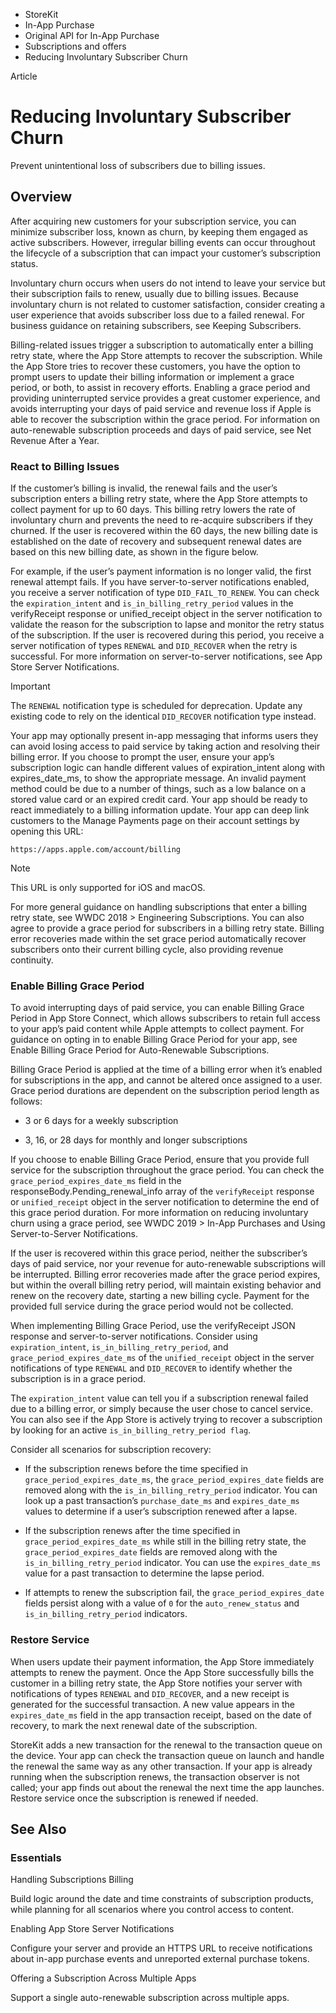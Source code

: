 

- StoreKit
- In-App Purchase
- Original API for In-App Purchase
- Subscriptions and offers
-  Reducing Involuntary Subscriber Churn 

Article

# Reducing Involuntary Subscriber Churn

Prevent unintentional loss of subscribers due to billing issues.

## Overview

After acquiring new customers for your subscription service, you can minimize subscriber loss, known as churn, by keeping them engaged as active subscribers. However, irregular billing events can occur throughout the lifecycle of a subscription that can impact your customer’s subscription status.

Involuntary churn occurs when users do not intend to leave your service but their subscription fails to renew, usually due to billing issues. Because involuntary churn is not related to customer satisfaction, consider creating a user experience that avoids subscriber loss due to a failed renewal. For business guidance on retaining subscribers, see Keeping Subscribers.

Billing-related issues trigger a subscription to automatically enter a billing retry state, where the App Store attempts to recover the subscription. While the App Store tries to recover these customers, you have the option to prompt users to update their billing information or implement a grace period, or both, to assist in recovery efforts. Enabling a grace period and providing uninterrupted service provides a great customer experience, and avoids interrupting your days of paid service and revenue loss if Apple is able to recover the subscription within the grace period. For information on auto-renewable subscription proceeds and days of paid service, see Net Revenue After a Year.

### React to Billing Issues

If the customer’s billing is invalid, the renewal fails and the user’s subscription enters a billing retry state, where the App Store attempts to collect payment for up to 60 days. This billing retry lowers the rate of involuntary churn and prevents the need to re-acquire subscribers if they churned. If the user is recovered within the 60 days, the new billing date is established on the date of recovery and subsequent renewal dates are based on this new billing date, as shown in the figure below.

For example, if the user’s payment information is no longer valid, the first renewal attempt fails. If you have server-to-server notifications enabled, you receive a server notification of type `DID_FAIL_TO_RENEW`. You can check the `expiration_intent` and `is_in_billing_retry_period` values in the verifyReceipt response or unified_receipt object in the server notification to validate the reason for the subscription to lapse and monitor the retry status of the subscription. If the user is recovered during this period, you receive a server notification of types `RENEWAL` and `DID_RECOVER` when the retry is successful. For more information on server-to-server notifications, see App Store Server Notifications.

Important

The `RENEWAL` notification type is scheduled for deprecation. Update any existing code to rely on the identical `DID_RECOVER` notification type instead.

Your app may optionally present in-app messaging that informs users they can avoid losing access to paid service by taking action and resolving their billing error. If you choose to prompt the user, ensure your app’s subscription logic can handle different values of expiration_intent along with expires_date_ms, to show the appropriate message. An invalid payment method could be due to a number of things, such as a low balance on a stored value card or an expired credit card. Your app should be ready to react immediately to a billing information update. Your app can deep link customers to the Manage Payments page on their account settings by opening this URL:

```
https://apps.apple.com/account/billing
```

Note

This URL is only supported for iOS and macOS.

For more general guidance on handling subscriptions that enter a billing retry state, see WWDC 2018 > Engineering Subscriptions. You can also agree to provide a grace period for subscribers in a billing retry state. Billing error recoveries made within the set grace period automatically recover subscribers onto their current billing cycle, also providing revenue continuity.

### Enable Billing Grace Period

To avoid interrupting days of paid service, you can enable Billing Grace Period in App Store Connect, which allows subscribers to retain full access to your app’s paid content while Apple attempts to collect payment. For guidance on opting in to enable Billing Grace Period for your app, see Enable Billing Grace Period for Auto-Renewable Subscriptions.

Billing Grace Period is applied at the time of a billing error when it’s enabled for subscriptions in the app, and cannot be altered once assigned to a user. Grace period durations are dependent on the subscription period length as follows:

- 3 or 6 days for a weekly subscription

- 3, 16, or 28 days for monthly and longer subscriptions

If you choose to enable Billing Grace Period, ensure that you provide full service for the subscription throughout the grace period. You can check the `grace_period_expires_date_ms` field in the responseBody.Pending_renewal_info array of the `verifyReceipt` response or `unified_receipt` object in the server notification to determine the end of this grace period duration. For more information on reducing involuntary churn using a grace period, see WWDC 2019 > In-App Purchases and Using Server-to-Server Notifications.

If the user is recovered within this grace period, neither the subscriber’s days of paid service, nor your revenue for auto-renewable subscriptions will be interrupted. Billing error recoveries made after the grace period expires, but within the overall billing retry period, will maintain existing behavior and renew on the recovery date, starting a new billing cycle. Payment for the provided full service during the grace period would not be collected.

When implementing Billing Grace Period, use the verifyReceipt JSON response and server-to-server notifications. Consider using `expiration_intent`, `is_in_billing_retry_period`, and `grace_period_expires_date_ms` of the `unified_receipt` object in the server notifications of type `RENEWAL` and `DID_RECOVER` to identify whether the subscription is in a grace period.

The `expiration_intent` value can tell you if a subscription renewal failed due to a billing error, or simply because the user chose to cancel service. You can also see if the App Store is actively trying to recover a subscription by looking for an active `is_in_billing_retry_period flag`.

Consider all scenarios for subscription recovery:

- If the subscription renews before the time specified in `grace_period_expires_date_ms`, the `grace_period_expires_date` fields are removed along with the `is_in_billing_retry_period` indicator. You can look up a past transaction’s `purchase_date_ms` and `expires_date_ms` values to determine if a user’s subscription renewed after a lapse.

- If the subscription renews after the time specified in `grace_period_expires_date_ms` while still in the billing retry state, the `grace_period_expires_date` fields are removed along with the `is_in_billing_retry_period` indicator. You can use the `expires_date_ms` value for a past transaction to determine the lapse period.

- If attempts to renew the subscription fail, the `grace_period_expires_date` fields persist along with a value of `0` for the `auto_renew_status` and `is_in_billing_retry_period` indicators.

### Restore Service

When users update their payment information, the App Store immediately attempts to renew the payment. Once the App Store successfully bills the customer in a billing retry state, the App Store notifies your server with notifications of types `RENEWAL` and `DID_RECOVER`, and a new receipt is generated for the successful transaction. A new value appears in the `expires_date_ms` field in the app transaction receipt, based on the date of recovery, to mark the next renewal date of the subscription.

StoreKit adds a new transaction for the renewal to the transaction queue on the device. Your app can check the transaction queue on launch and handle the renewal the same way as any other transaction. If your app is already running when the subscription renews, the transaction observer is not called; your app finds out about the renewal the next time the app launches. Restore service once the subscription is renewed if needed.

## See Also

### Essentials

Handling Subscriptions Billing

Build logic around the date and time constraints of subscription products, while planning for all scenarios where you control access to content.

Enabling App Store Server Notifications

Configure your server and provide an HTTPS URL to receive notifications about in-app purchase events and unreported external purchase tokens.

Offering a Subscription Across Multiple Apps

Support a single auto-renewable subscription across multiple apps.

